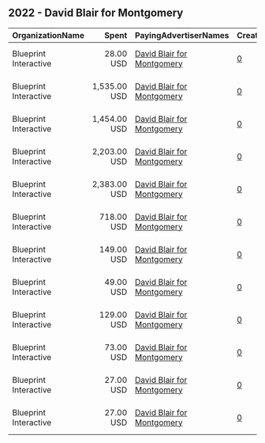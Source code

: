 ## 2022 - David Blair for Montgomery 
|OrganizationName|Spent|PayingAdvertiserNames|CreativeUrls|Impressions|Genders|AgeBrackets|CountryCodes|BillingAddresses|CandidateBallotInformation|
|:---|---:|:---|:---|---:|:---|:---|:---|:---|:---|
|Blueprint Interactive|28.00 USD|[David Blair for Montgomery](2022/David_Blair_for_Montgomery.md)|[0](https://www.snap.com/political-ads/asset/e741de7fc46793112d96b43295ac9ea3fde2ce08bded1e97ff4cc7c770edc0d2?mediaType=mp4)|1,256||18+|united states|"1730 Rhode Island Ave NW Suite 1014,Washington,20036,US"|David Blair for Montgomery|
|Blueprint Interactive|1,535.00 USD|[David Blair for Montgomery](2022/David_Blair_for_Montgomery.md)|[0](https://www.snap.com/political-ads/asset/bf2188c1484cf2012da62a98e143d26d37e9dffa8cb6726b395dd335a20f841f?mediaType=mp4)|69,477||18+|united states|"1730 Rhode Island Ave NW Suite 1014,Washington,20036,US"|David Blair for Montgomery|
|Blueprint Interactive|1,454.00 USD|[David Blair for Montgomery](2022/David_Blair_for_Montgomery.md)|[0](https://www.snap.com/political-ads/asset/65a4f92f528040c90850874a2346e38dec14f027137dace0e605aabee0033a68?mediaType=mp4)|79,302||18+|united states|"1730 Rhode Island Ave NW Suite 1014,Washington,20036,US"|David Blair for Montgomery|
|Blueprint Interactive|2,203.00 USD|[David Blair for Montgomery](2022/David_Blair_for_Montgomery.md)|[0](https://www.snap.com/political-ads/asset/a56b487f79985059dac50203d8980db081b8b3b18b3aae93fd8921f619c2652d?mediaType=mp4)|87,050||18+|united states|"1730 Rhode Island Ave NW Suite 1014,Washington,20036,US"|David Blair for Montgomery|
|Blueprint Interactive|2,383.00 USD|[David Blair for Montgomery](2022/David_Blair_for_Montgomery.md)|[0](https://www.snap.com/political-ads/asset/b35613e570dcdfdd2dee1f0dd4bbc25c799b7521c2405ce5ef8635fd80b926e8?mediaType=mp4)|124,277||18+|united states|"1730 Rhode Island Ave NW Suite 1014,Washington,20036,US"|David Blair for Montgomery|
|Blueprint Interactive|718.00 USD|[David Blair for Montgomery](2022/David_Blair_for_Montgomery.md)|[0](https://www.snap.com/political-ads/asset/5ff1f8bcd9f991cb00f6da019e1e13ff695d2d8bd36b079d43137444229dc5ea?mediaType=mp4)|29,236||18+|united states|"1730 Rhode Island Ave NW Suite 1014,Washington,20036,US"|David Blair for Montgomery|
|Blueprint Interactive|149.00 USD|[David Blair for Montgomery](2022/David_Blair_for_Montgomery.md)|[0](https://www.snap.com/political-ads/asset/280c834c3a51297c37e45b37f4de125b2f6d9fdeb9dea590ec03e076021351c2?mediaType=mp4)|4,576||18+|united states|"1730 Rhode Island Ave NW Suite 1014,Washington,20036,US"|David Blair for Montgomery|
|Blueprint Interactive|49.00 USD|[David Blair for Montgomery](2022/David_Blair_for_Montgomery.md)|[0](https://www.snap.com/political-ads/asset/4edca8680f3e1476d0b9e58befab87bf87fb18cc73c0e7ea77a992c13d5084e7?mediaType=mp4)|2,034||18+|united states|"1730 Rhode Island Ave NW Suite 1014,Washington,20036,US"|David Blair for Montgomery|
|Blueprint Interactive|129.00 USD|[David Blair for Montgomery](2022/David_Blair_for_Montgomery.md)|[0](https://www.snap.com/political-ads/asset/18141e54e78a6747d78ab0eb4ed69b8aaee8d80fa7c7a39316575e0687df7bfa?mediaType=mp4)|7,213||18+|united states|"1730 Rhode Island Ave NW Suite 1014,Washington,20036,US"|David Blair for Montgomery|
|Blueprint Interactive|73.00 USD|[David Blair for Montgomery](2022/David_Blair_for_Montgomery.md)|[0](https://www.snap.com/political-ads/asset/3245b71e61745bb138fcf486380d0d8614ef1a4cf63a5c6d6c2f19f436377ce0?mediaType=mp4)|3,684||18+|united states|"1730 Rhode Island Ave NW Suite 1014,Washington,20036,US"|David Blair for Montgomery|
|Blueprint Interactive|27.00 USD|[David Blair for Montgomery](2022/David_Blair_for_Montgomery.md)|[0](https://www.snap.com/political-ads/asset/9182c228a6f433eb023412ee995bdeb4ae8ea9d09c05b1c3fcb59c051f31aa0b?mediaType=mp4)|1,356||18+|united states|"1730 Rhode Island Ave NW Suite 1014,Washington,20036,US"|David Blair for Montgomery|
|Blueprint Interactive|27.00 USD|[David Blair for Montgomery](2022/David_Blair_for_Montgomery.md)|[0](https://www.snap.com/political-ads/asset/20936962e67575ef38424fa8ddabda248ffda4d2500fcd8c7c8a772c1de034da?mediaType=mp4)|1,360||18+|united states|"1730 Rhode Island Ave NW Suite 1014,Washington,20036,US"|David Blair for Montgomery|
